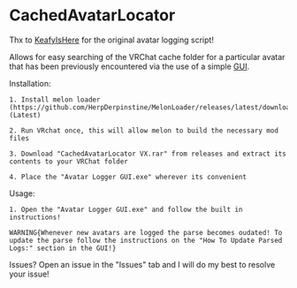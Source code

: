 # CachedAvatarLocator

Thx to [KeafyIsHere](https://github.com/KeafyIsHere) for the original avatar logging script!

Allows for easy searching of the VRChat cache folder for a particular avatar that has been previously encountered via the use of a simple [GUI](https://i.imgur.com/LdOsP67.png).

Installation:
	
	1. Install melon loader (https://github.com/HerpDerpinstine/MelonLoader/releases/latest/download/MelonLoader.Installer.exe) (Latest)
	
	2. Run VRchat once, this will allow melon to build the necessary mod files
	
	3. Download "CachedAvatarLocator VX.rar" from releases and extract its contents to your VRChat folder
	
	4. Place the "Avatar Logger GUI.exe" wherever its convenient
	
Usage:

	1. Open the "Avatar Logger GUI.exe" and follow the built in instructions!
	
	WARNING{Whenever new avatars are logged the parse becomes oudated! To update the parse follow the instructions on the "How To Update Parsed Logs:" section in the GUI!}
	 
Issues? Open an issue in the "Issues" tab and I will do my best to resolve your issue!